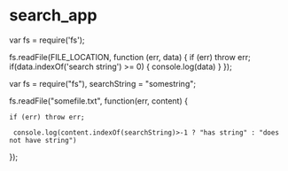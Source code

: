 # search_app
var fs = require('fs');

fs.readFile(FILE_LOCATION, function (err, data)
{
  if (err) throw err;
  if(data.indexOf('search string') >= 0)
  {
   console.log(data)
  }
});


var fs = require("fs"), searchString = "somestring";

fs.readFile("somefile.txt", function(err, content) 
{

    if (err) throw err;

     console.log(content.indexOf(searchString)>-1 ? "has string" : "does not have string")

});

